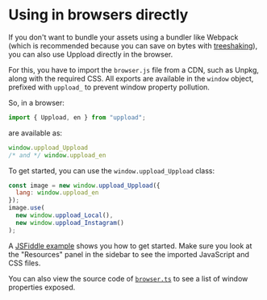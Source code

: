# Using in browsers directly

If you don't want to bundle your assets using a bundler like Webpack (which is recommended because you can save on bytes with [treeshaking](/treeshaking)), you can also use Uppload directly in the browser.

For this, you have to import the `browser.js` file from a CDN, such as Unpkg, along with the required CSS. All exports are available in the `window` object, prefixed with `uppload_` to prevent window property pollution.

So, in a browser:

```ts
import { Uppload, en } from "uppload";
```

are available as:

```js
window.uppload_Uppload
/* and */ window.uppload_en
```

To get started, you can use the `window.uppload_Uppload` class:

```js
const image = new window.uppload_Uppload({
  lang: window.uppload_en
});
image.use(
  new window.uppload_Local(),
  new window.uppload_Instagram()
);
```

A [JSFiddle example](https://jsfiddle.net/anandchowdhary/y3c4wmtg/2/) shows you how to get started. Make sure you look at the "Resources" panel in the sidebar to see the imported JavaScript and CSS files.

You can also view the source code of [`browser.ts`](https://github.com/elninotech/uppload/blob/master/src/browser.ts) to see a list of window properties exposed.
